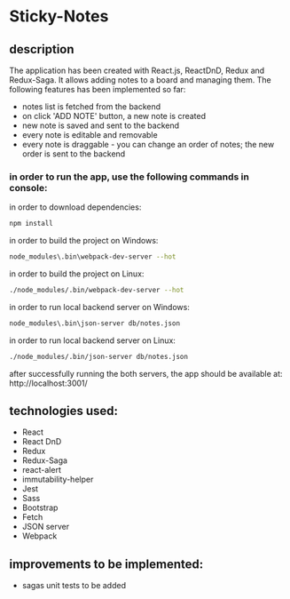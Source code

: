 # Sticky-Notes

## description
The application has been created with React.js, ReactDnD, Redux and Redux-Saga.
It allows adding notes to a board and managing them.
The following features has been implemented so far:
* notes list is fetched from the backend
* on click 'ADD NOTE' button, a new note is created
* new note is saved and sent to the backend
* every note is editable and removable
* every note is draggable - you can change an order of notes; the new order is sent to the backend

### in order to run the app, use the following commands in console:
in order to download dependencies:
``` bash
npm install
```
in order to build the project on Windows:
``` bash
node_modules\.bin\webpack-dev-server --hot
```
in order to build the project on Linux:
``` bash
./node_modules/.bin/webpack-dev-server --hot
```
in order to run local backend server on Windows:
```bash
node_modules\.bin\json-server db/notes.json
```
in order to run local backend server on Linux:
```bash
./node_modules/.bin/json-server db/notes.json
```
after successfully running the both servers, the app should be available at: http://localhost:3001/

## technologies used:
* React
* React DnD
* Redux
* Redux-Saga
* react-alert
* immutability-helper
* Jest 
* Sass
* Bootstrap
* Fetch
* JSON server
* Webpack

## improvements to be implemented:
* sagas unit tests to be added
